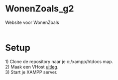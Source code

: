# WonenZoals_g2
Website voor WonenZoals
<br>
<br>
<h1>Setup</h1>
1) Clone de repository naar je c:/xampp/htdocs map. <br>
2) Maak een VHost <a href=http://webdictaat.aii.avans.nl/dictaten/Webs2/#/Hello,worldwideweb!>uitleg</a>. <br>
3) Start je XAMPP server.
